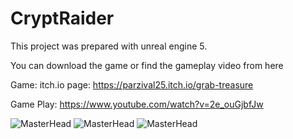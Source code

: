 # CryptRaider
 This project was prepared with unreal engine 5.
 
 You can download the game or find the gameplay video from here
 
 Game: itch.io page: https://parzival25.itch.io/grab-treasure
 
 Game Play: https://www.youtube.com/watch?v=2e_ouGjbfJw
 
![MasterHead](https://github.com/hakkikocar/CryptRaider/assets/56534242/cdf04d7a-45c7-4d53-8188-c2063fe92b33)
![MasterHead](https://github.com/hakkikocar/CryptRaider/assets/56534242/6ada7229-3a89-472b-930f-10faad1d09b7)
![MasterHead](https://github.com/hakkikocar/CryptRaider/assets/56534242/c493fd4f-974a-4899-bce4-ffdfde806423)
